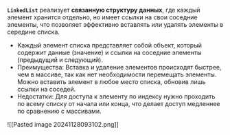 **`LinkedList`** реализует **связанную структуру данных**, где каждый элемент хранится отдельно, но имеет ссылки на свои соседние элементы, что позволяет эффективно вставлять или удалять элементы в середине списка.

- Каждый элемент списка представляет собой объект, который содержит данные (значение) и ссылки на соседние элементы (предыдущий и следующий).
- Преимущества: Вставка и удаление элементов происходят быстрее, чем в массиве, так как нет необходимости перемещать элементы. Можно вставить элемент в любое место списка, обновив лишь ссылки на соседей.
- Недостатки: Для доступа к элементу по индексу нужно проходить по всему списку от начала или конца, что делает доступ медленнее по сравнению с массивами.

![[Pasted image 20241128093102.png]]

